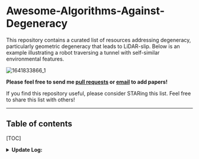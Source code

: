 # Awesome-Algorithms-Against-Degeneracy

This repository contains a curated list of resources addressing degeneracy, particularly geometric degeneracy that leads to LiDAR-slip. Below is an example illustrating a robot traversing a tunnel with self-similar environmental features.

![1641833866_1](README.assets/1641833866_1.gif)

**Please feel free to send me [pull requests](https://github.com/thisparticle/Awesome-Implicit-NeRF-Robotics/blob/main/how-to-PR.md) or [email](mailto:muhammadzubairirshad@gmail.com) to add papers!**

If you find this repository useful, please consider STARing this list. Feel free to share this list with others!

---
## Table of contents

[TOC]

<details span>
<summary><b>Update Log:</b></summary>
<br>

**July 17, 2024**

 - create repo

---
## Degeneracy  detection and mitigation 

* X-ICP: Localizability-Aware LiDAR Registration for Robust Localization in Extreme Environments, TRO, 2024. [[Paper](https://ieeexplore.ieee.org/document/10328716)] [[Webpage](https://sites.google.com/leggedrobotics.com/x-icp)] 
* Learning-based Localizability Estimation for Robust LiDAR Localization, IROS, 2022. [[paper](https://ieeexplore.ieee.org/document/9982257)] [[code](https://github.com/leggedrobotics/L3E)]
* Robust Rank Deficient SLAM, IROS, 2021. [[paper](https://ieeexplore.ieee.org/document/9636443)]
* Degeneracy-Aware Factors with Applications to Underwater SLAM, IROS, 2019. [[paper](https://ieeexplore.ieee.org/document/8968577/)]
* Estimating the Localizability in Tunnel-like Environments using LiDAR and UWB, ICRA, 2019. [[paper](https://ieeexplore.ieee.org/document/8794167)]
* Predicting Alignment Risk to Prevent Localization Failure, ICRA, 2018. [[paper](https://ieeexplore.ieee.org/document/8462890)]
* On degeneracy of optimization-based state estimation problems, ICRA, 2016. [[paper](https://ieeexplore.ieee.org/document/7487211)]

---
## Robust SLAM

* FAST-LIVO2: Fast, Direct LiDAR-Inertial-Visual Odometry, arXiv, 2024. [[paper](https://ieeexplore.ieee.org/document/9739244)] [[code](https://github.com/hku-mars/FAST-LIVO2)]
* Four years of multimodal odometry and mapping on the rail vehicles, JFR, 2024. [[paper](https://onlinelibrary.wiley.com/doi/abs/10.1002/rob.22256)]
* LIVER: A Tightly Coupled LiDAR-Inertial-Visual State Estimator With High Robustness for Underground Environments, RAL, 2024. [[paper](https://ieeexplore.ieee.org/document/10404014)]

* COIN-LIO: Complementary Intensity-Augmented LiDAR Inertial Odometry, ICRA, 2024. [[arXiv](https://arxiv.org/abs/2310.01235)] [[code](https://github.com/ethz-asl/COIN-LIO)]
* Degradation Resilient LiDAR-Radar-Inertial Odometry, ICRA, 2024. [[arXiv](https://arxiv.org/abs/2403.05332)]
* RELEAD: Resilient Localization with Enhanced LiDAR Odometry in Adverse Environments, ICRA, 2024. [[arXiv](https://arxiv.org/abs/2402.18934)]
* R3LIVE: A Robust, Real-time, RGB-colored, LiDAR-Inertial-Visual tightly-coupled state Estimation and mapping package, ICRA,2022. [[paper](https://ieeexplore.ieee.org/document/9811935)] [[code](https://github.com/hku-mars/r3live)]
* Super odometry: Imu-centric lidar-visual-inertial estimator for challenging environments, IROS, 2021. [[paper](https://arxiv.org/pdf/2104.14938)]
* LVI-SAM: Tightly-coupled Lidar-Visual-Inertial Odometry via Smoothing and Mapping, ICRA, 2021. [[paper](https://github.com/TixiaoShan/LVI-SAM/blob/master/doc/paper.pdf)] [[code](https://github.com/TixiaoShan/LVI-SAM)]
* Complementary Multi–Modal Sensor Fusion for Resilient Robot Pose Estimation in Subterranean Environments, ICUAS, 2020. [[paper](https://ieeexplore.ieee.org/document/9213865)]

## Point Cloud Registration

* RMS: Redundancy-Minimizing Point Cloud Sampling for Real-Time Pose Estimation, RAL, 2024. [[paper](https://ieeexplore.ieee.org/document/10502131)] [[code](https://github.com/ctu-mrs/RMS)]

---
## Dataset

* GEODE dataset 
* SubT-MRS: Pushing SLAM Towards All-weather Environments, CVPR, 2024. [[Paper](https://openaccess.thecvf.com/content/CVPR2024/papers/Zhao_SubT-MRS_Dataset_Pushing_SLAM_Towards_All-weather_Environments_CVPR_2024_paper.pdf)] [[website](https://superodometry.com/datasets)]
* [ENWIDE Dataset](https://projects.asl.ethz.ch/datasets/enwide) (related paper: COIN-LIO: Complementary Intensity-Augmented LiDAR Inertial Odometry, ICRA, 2024. [[arXiv](https://arxiv.org/abs/2310.01235)] [[code](https://github.com/ethz-asl/COIN-LIO)])
* [LiDAR Degeneracy Datasets](https://github.com/ntnu-arl/lidar_degeneracy_datasets) (related paper: COIN-LIO: Complementary Intensity-Augmented LiDAR Inertial Odometry, ICRA, 2024. [[arXiv](https://arxiv.org/abs/2310.01235)] [[code](https://github.com/ethz-asl/COIN-LIO)])
* WHU-Helmet: A helmet-based multi-sensor SLAM dataset for the evaluation of real-time 3D mapping in large-scale GNSS-denied environments, IEEE Transactions on Geoscience and Remote Sensing, 2023. [[paper](https://ieeexplore.ieee.org/document/10123040/)] [[website](https://github.com/kafeiyin00/WHU-HelmetDataset)]

* Open-source datasets released by the SubT teams
  * [CERBERUS](https://www.subt-cerberus.org/code--data.html)
  * [CoSTAR](https://github.com/NeBula-Autonomy)
  * [CTU-CRAS-Norlab](https://github.com/ctu-mrs/slam_datasets)
  * [Explorer](https://theairlab.org/dataset/interestingness)
  * [MARBLE  COLORADAR DATASET](https://arpg.github.io/coloradar/)

----
## Star History

[![Star History Chart](https://camo.githubusercontent.com/6ffebd30d04e08717437c94d96d7387c5953c899f14c4f772d9ec68baf391d3d/68747470733a2f2f6170692e737461722d686973746f72792e636f6d2f7376673f7265706f733d736a747579696e6a69652f617765736f6d652d4c694441522d56697375616c2d534c414d26747970653d54696d656c696e65)](https://star-history.com/#Ashutosh00710/github-readme-activity-graph&Timeline)